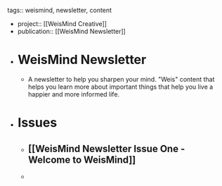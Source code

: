 tags:: weismind, newsletter, content

- project:: [[WeisMind Creative]]
- publication:: [[WeisMind Newsletter]]
- # WeisMind Newsletter
	- A newsletter to help you sharpen your mind. "Weis" content that helps you learn more about important things that help you live a happier and more informed life.
- # Issues
	- ## [[WeisMind Newsletter Issue One - Welcome to WeisMind]]
	-
